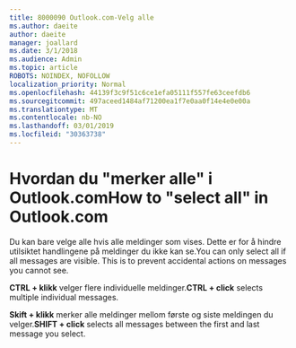 ```yaml
---
title: 8000090 Outlook.com-Velg alle
ms.author: daeite
author: daeite
manager: joallard
ms.date: 3/1/2018
ms.audience: Admin
ms.topic: article
ROBOTS: NOINDEX, NOFOLLOW
localization_priority: Normal
ms.openlocfilehash: 44139f3c9f51c6ce1efa05111f557fe63ceefdb6
ms.sourcegitcommit: 497aceed1484af71200ea1f7e0aa0f14e4e0e00a
ms.translationtype: MT
ms.contentlocale: nb-NO
ms.lasthandoff: 03/01/2019
ms.locfileid: "30363738"
---
```

# <a name="how-to-select-all-in-outlookcom"></a><span data-ttu-id="51322-102">Hvordan du "merker alle" i Outlook.com</span><span class="sxs-lookup"><span data-stu-id="51322-102">How to "select all" in Outlook.com</span></span>

<span data-ttu-id="51322-p101">Du kan bare velge alle hvis alle meldinger som vises. Dette er for å hindre utilsiktet handlingene på meldinger du ikke kan se.</span><span class="sxs-lookup"><span data-stu-id="51322-p101">You can only select all if all messages are visible. This is to prevent accidental actions on messages you cannot see.</span></span>

<span data-ttu-id="51322-105">**CTRL + klikk** velger flere individuelle meldinger.</span><span class="sxs-lookup"><span data-stu-id="51322-105">**CTRL + click** selects multiple individual messages.</span></span>

<span data-ttu-id="51322-106">**Skift + klikk** merker alle meldinger mellom første og siste meldingen du velger.</span><span class="sxs-lookup"><span data-stu-id="51322-106">**SHIFT + click** selects all messages between the first and last message you select.</span></span>